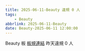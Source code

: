 ```yaml
---
title: 2025-06-11-Beauty 違規 0 人
tags:
    - Beauty
abbrlink: 2025-06-11-Beauty
date: Beauty-2025-06-11 12:00:00
---
```

Beauty 板 [板規連結](https://www.ptt.cc/bbs/Beauty/M.1630069980.A.84B.html)
昨天違規 0 人
